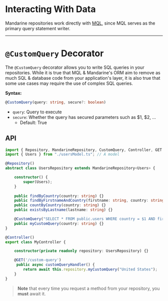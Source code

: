 # Interacting With Data

Mandarine repositories work directly with [MQL](/docs/mandarine/mandarine-query-language), since MQL serves as the primary query statement writer.

------

# `@CustomQuery` Decorator

The `@CustomQuery` decorator allows you to write SQL queries in your repositories. While it is true that MQL & Mandarine's ORM aim to remove as much SQL & database code from your application's layer, it is also true that some use cases may require the use of complex SQL queries.

**Syntax:**
```typescript
@CustomQuery(query: string, secure?: boolean)
``` 
- `query`: Query to execute
- `secure`: Whether the query has secured parameters such as $1, $2, ...
    - Default: True


## API

```typescript
import { Repository, MandarineRepository, CustomQuery, Controller, GET } from "https://deno.land/x/mandarinets@v2.1.0/mod.ts";
import { Users } from "./usersModel.ts"; // A model

@Repository()
abstract class UsersRepository extends MandarineRepository<Users> {

    constructor() {
        super(Users);
    }
    
    public findByCountry(country: string) {}
    public findByFirstnameAndCountry(firstname: string, country: string) {}
    public countByCountry(country: string) {}
    public existsByLastname(lastname: string) {}

    @CustomQuery("SELECT * FROM public.users WHERE country = $1 AND firstname = 'Andres'")
    public myCustomQuery(country: string) {}
}

@Controller()
export class MyController {

    constructor(private readonly repository: UsersRepository) {}

    @GET('/custom-query')
     public async customQueryHandler() {
        return await this.repository.myCustomQuery("United States");
    }
}
```

> **Note** that every time you request a method from your repository, you **must** await it.
